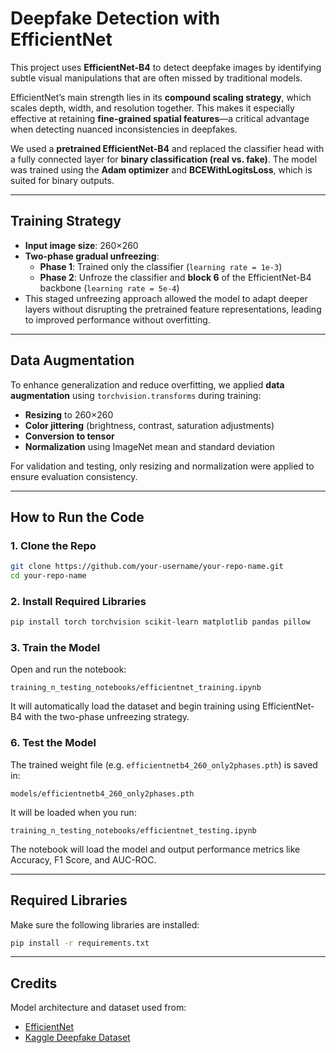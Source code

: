
# Deepfake Detection with EfficientNet

This project uses **EfficientNet-B4** to detect deepfake images by identifying subtle visual manipulations that are often missed by traditional models.

EfficientNet’s main strength lies in its **compound scaling strategy**, which scales depth, width, and resolution together. This makes it especially effective at retaining **fine-grained spatial features**—a critical advantage when detecting nuanced inconsistencies in deepfakes.

We used a **pretrained EfficientNet-B4** and replaced the classifier head with a fully connected layer for **binary classification (real vs. fake)**. The model was trained using the **Adam optimizer** and **BCEWithLogitsLoss**, which is suited for binary outputs.

---

##  Training Strategy 

- **Input image size**: 260×260  
- **Two-phase gradual unfreezing**:
  - **Phase 1**: Trained only the classifier (`learning rate = 1e-3`)
  - **Phase 2**: Unfroze the classifier and **block 6** of the EfficientNet-B4 backbone (`learning rate = 5e-4`)
- This staged unfreezing approach allowed the model to adapt deeper layers without disrupting the pretrained feature representations, leading to improved performance without overfitting.

---

## Data Augmentation

To enhance generalization and reduce overfitting, we applied **data augmentation** using `torchvision.transforms` during training:

- **Resizing** to 260×260
- **Color jittering** (brightness, contrast, saturation adjustments)
- **Conversion to tensor**
- **Normalization** using ImageNet mean and standard deviation

For validation and testing, only resizing and normalization were applied to ensure evaluation consistency.

---

##  How to Run the Code

###  1. Clone the Repo

```bash
git clone https://github.com/your-username/your-repo-name.git
cd your-repo-name
```

### 2. Install Required Libraries

```bash
pip install torch torchvision scikit-learn matplotlib pandas pillow
```


### 3. Train the Model

Open and run the notebook:

```
training_n_testing_notebooks/efficientnet_training.ipynb
```

It will automatically load the dataset and begin training using EfficientNet-B4 with the two-phase unfreezing strategy.

### 6. Test the Model

The trained weight file (e.g. `efficientnetb4_260_only2phases.pth`) is saved in:

```
models/efficientnetb4_260_only2phases.pth
```

It will be loaded when you run:

```
training_n_testing_notebooks/efficientnet_testing.ipynb
```

The notebook will load the model and output performance metrics like Accuracy, F1 Score, and AUC-ROC.

---

##  Required Libraries

Make sure the following libraries are installed:

```bash
pip install -r requirements.txt
```

---


##  Credits

Model architecture and dataset used from:
- [EfficientNet](https://arxiv.org/abs/1905.11946)
- [Kaggle Deepfake Dataset](https://www.kaggle.com/datasets/manjilkarki/deepfake-and-real-images)
